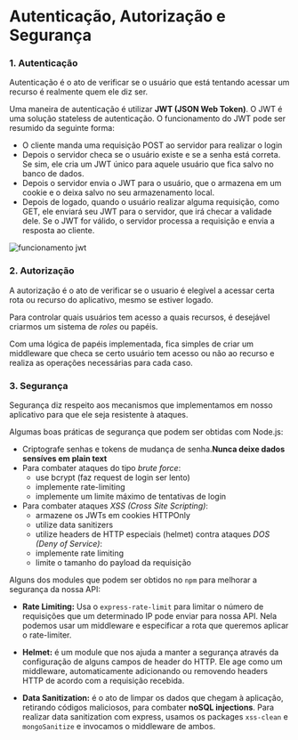 # Autenticação, Autorização e Segurança

### 1. Autenticação

Autenticação é o ato de verificar se o usuário que está tentando acessar um recurso é realmente quem ele diz ser. 

Uma maneira de autenticação é utilizar **JWT (JSON Web Token)**. O JWT é uma solução stateless de autenticação. O funcionamento do JWT pode ser resumido da seguinte forma: 
- O cliente manda uma requisição POST ao servidor para realizar o login
- Depois o servidor checa se o usuário
existe e se a senha está correta. Se sim, ele cria um JWT único para aquele usuário que fica salvo no banco de dados. 
- Depois o servidor envia o JWT para o usuário, que o armazena em um cookie e o deixa salvo no seu armazenamento local. 
- Depois de logado, quando o usuário realizar alguma requisição, como GET, ele enviará seu JWT para o servidor, que irá checar a validade dele. Se o JWT for válido, o servidor processa a requisição e envia a resposta ao cliente.

![funcionamento jwt](./imagens/jwt.png)


### 2. Autorização

A autorização é o ato de verificar se o usuario é elegível a acessar certa rota ou recurso do aplicativo, mesmo se estiver logado. 

Para controlar quais usuários tem acesso a quais recursos, é desejável criarmos um sistema de _roles_ ou papéis. 

Com uma lógica de papéis implementada, fica simples de criar um middleware que checa se certo usuário tem acesso ou não ao recurso e realiza as operações necessárias para cada caso.


### 3. Segurança

Segurança diz respeito aos mecanismos que implementamos em nosso aplicativo para que ele seja resistente à ataques. 

Algumas boas práticas de segurança que podem ser obtidas com Node.js: 
- Criptografe senhas e tokens de mudança de senha.**Nunca deixe dados sensíves em plain text** 
- Para combater ataques do tipo _brute force_:
    - use bcrypt (faz request de login ser lento)
    - implemente rate-limiting
    - implemente um limite máximo de tentativas de login
- Para combater ataques _XSS (Cross Site Scripting)_:
    - armazene os JWTs em cookies HTTPOnly
    - utilize data sanitizers
    - utilize headers de HTTP especiais (helmet)
contra ataques _DOS (Deny of Service)_:
    - implemente rate limiting
    - limite o tamanho do payload da requisição

Alguns dos modules que podem ser obtidos no `npm` para melhorar a segurança da nossa API:

- **Rate Limiting:** Usa o `express-rate-limit` para limitar o número de requisições que um determinado IP pode enviar para nossa API. Nela podemos usar um middleware e especificar a rota que queremos aplicar o rate-limiter.

- **Helmet:** é um module que nos ajuda a manter a segurança através da configuração de alguns campos de header do HTTP. Ele age como um middleware, automaticamente adicionando ou removendo headers HTTP de acordo com a requisição recebida.

- **Data Sanitization:** é o ato de limpar os dados que chegam à aplicação, retirando códigos maliciosos, para combater **noSQL injections**. Para realizar data sanitization com express, usamos os packages `xss-clean` e `mongoSanitize` e invocamos o middleware de ambos.


